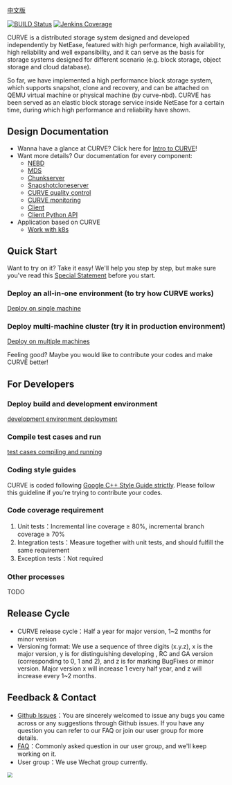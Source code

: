 [中文版](README.md)

[![BUILD Status](https://img.shields.io/jenkins/build?jobUrl=http%3A%2F%2F59.111.93.165%3A8080%2Fjob%2Fcurve_multijob%2F)](http://59.111.93.165:8080/job/curve_multijob/lastBuild)
[![Jenkins Coverage](https://img.shields.io/jenkins/coverage/cobertura?jobUrl=http%3A%2F%2F59.111.93.165%3A8080%2Fjob%2Fcurve_multijob%2F)](http://59.111.93.165:8080/job/curve_multijob/HTML_20Report/)

CURVE is a distributed storage system designed and developed independently by NetEase, featured with high performance, high availability, high reliability and well expansibility, and it can serve as the basis for storage systems designed for different scenario (e.g. block storage, object storage and cloud database). 

So far, we have implemented a high performance block storage system, which supports snapshot, clone and recovery, and can be attached on QEMU virtual machine or physical machine (by curve-nbd). CURVE has been served as an elastic block storage service inside NetEase for a certain time, during which high performance and reliability have shown.

## Design Documentation

- Wanna have a glance at CURVE? Click here for [Intro to CURVE](https://opencurve.github.io/)!
- Want more details? Our documentation for every component:
  - [NEBD](docs/cn/nebd.md)
  - [MDS](docs/cn/mds.md)
  - [Chunkserver](docs/cn/chunkserver_design.md)
  - [Snapshotcloneserver](docs/cn/snapshotcloneserver.md)
  - [CURVE quality control](docs/cn/quality.md)
  - [CURVE monitoring](docs/cn/monitor.md)
  - [Client](docs/cn/curve-client.md)
  - [Client Python API](docs/cn/curve-client-python-api.md)
- Application based on CURVE
  - [Work with k8s](docs/cn/k8s_csi_interface.md)

## Quick Start

Want to try on it? Take it easy! We'll help you step by step, but make sure you've read this [Special Statement](docs/cn/deploy.md#%E7%89%B9%E5%88%AB%E8%AF%B4%E6%98%8E) before you start.

### Deploy an all-in-one environment (to try how CURVE works)

[Deploy on single machine](docs/cn/deploy.md#%E5%8D%95%E6%9C%BA%E9%83%A8%E7%BD%B2)

### Deploy multi-machine cluster (try it in production environment)

[Deploy on multiple machines](docs/cn/deploy.md#%E5%A4%9A%E6%9C%BA%E9%83%A8%E7%BD%B2)

Feeling good? Maybe you would like to contribute your codes and make CURVE better!

## For Developers

### Deploy build and development environment

[development environment deployment](docs/cn/build_and_run.md)

### Compile test cases and run
[test cases compiling and running](docs/cn/build_and_run.md#%E6%B5%8B%E8%AF%95%E7%94%A8%E4%BE%8B%E7%BC%96%E8%AF%91%E5%8F%8A%E6%89%A7%E8%A1%8C)

### Coding style guides
CURVE is coded following [Google C++ Style Guide strictly](https://google.github.io/styleguide/cppguide.html). Please follow this guideline if you're trying to contribute your codes.

### Code coverage requirement
1. Unit tests：Incremental line coverage ≥ 80%, incremental branch coverage ≥ 70%
2. Integration tests：Measure together with unit tests, and should fulfill the same requirement
3. Exception tests：Not required

### Other processes
TODO

## Release Cycle
- CURVE release cycle：Half a year for major version, 1~2 months for minor version
- Versioning format: We use a sequence of three digits (x.y.z), x is the major version, y is for distinguishing developing , RC and GA version (corresponding to 0, 1 and 2), and z is for marking BugFixes or minor version. Major version x will increase 1 every half year, and z will increase every 1~2 months. 

## Feedback & Contact

- [Github Issues](https://github.com/openCURVE/CURVE/issues)：You are sincerely welcomed to issue any bugs you came across or any suggestions through Github issues. If you have any question you can refer to our FAQ or join our user group for more details.
- [FAQ](https://github.com/openCURVE/CURVE/wiki/CURVE-FAQ)：Commonly asked question in our user group, and we'll keep working on it.
- User group：We use Wechat group currently.

<img src="https://raw.githubusercontent.com/opencurve/opencurve.github.io/master/image/curve-wechat.jpeg" style="zoom: 75%;" />
